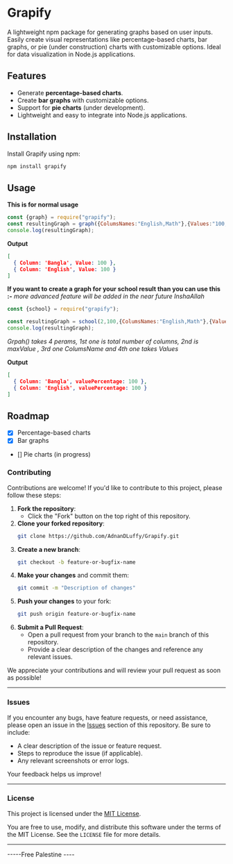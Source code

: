 # Grapify

A lightweight npm package for generating graphs based on user inputs. Easily create visual representations like percentage-based charts, bar graphs, or pie (under construction) charts with customizable options. Ideal for data visualization in Node.js applications.

## Features

- Generate **percentage-based charts**.
- Create **bar graphs** with customizable options.
- Support for **pie charts** (under development).
- Lightweight and easy to integrate into Node.js applications.

## Installation

Install Grapify using npm:

```bash
npm install grapify 
```

## Usage

**This is for normal usage** 

```js
const {graph} = require("grapify");
const resultingGraph = graph({ColumsNames:"English,Math"},{Values:"100,100"});
console.log(resultingGraph);
```

**Output** 

```json
[
  { Column: 'Bangla', Value: 100 },
  { Column: 'English', Value: 100 }
]
```

**If you want to create a graph for your school result than you can use this :-** 
*more advanced feature will be added in the near future InshaAllah*

```js 
const {school} = require("grapify");

const resultingGraph = school(2,100,{ColumsNames:"English,Math"},{Values:"100,100"});
console.log(resultingGraph);
```
*Grpah() takes 4 perams, 1st one is total number of columns, 2nd is maxValue , 3rd one ColumsName and 4th one takes Values*

**Output** 

```json
[
  { Column: 'Bangla', valuePercentage: 100 },
  { Column: 'English', valuePercentage: 100 }
]
```



## Roadmap
- [x] Percentage-based charts
- [x] Bar graphs
- [] Pie charts (in progress)

### Contributing

Contributions are welcome! If you'd like to contribute to this project, please follow these steps:

1. **Fork the repository**:
   - Click the "Fork" button on the top right of this repository.
2. **Clone your forked repository**:
   ```bash
   git clone https://github.com/AdnanDLuffy/Grapify.git
   ```
3. **Create a new branch**:
   ```bash
   git checkout -b feature-or-bugfix-name
   ```
4. **Make your changes** and commit them:
   ```bash
   git commit -m "Description of changes"
   ```
5. **Push your changes** to your fork:
   ```bash
   git push origin feature-or-bugfix-name
   ```
6. **Submit a Pull Request**:
   - Open a pull request from your branch to the `main` branch of this repository.
   - Provide a clear description of the changes and reference any relevant issues.

We appreciate your contributions and will review your pull request as soon as possible!

---

### Issues

If you encounter any bugs, have feature requests, or need assistance, please open an issue in the [Issues](https://github.com/AdnanDLuffy/Grapify/issues) section of this repository. Be sure to include:

- A clear description of the issue or feature request.
- Steps to reproduce the issue (if applicable).
- Any relevant screenshots or error logs.

Your feedback helps us improve!

---

### License

This project is licensed under the [MIT License](https://github.com/AdnanDLuffy/Grapify/blob/main/LICENSE). 

You are free to use, modify, and distribute this software under the terms of the MIT License. See the `LICENSE` file for more details.

---

-----Free Palestine ----